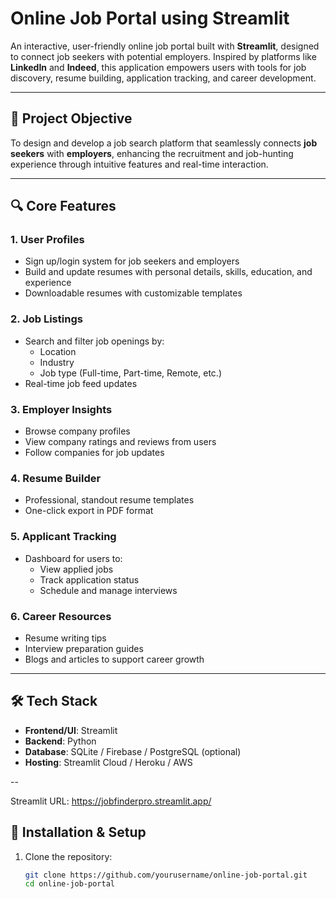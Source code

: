 # Online Job Portal using Streamlit

An interactive, user-friendly online job portal built with **Streamlit**, designed to connect job seekers with potential employers. Inspired by platforms like **LinkedIn** and **Indeed**, this application empowers users with tools for job discovery, resume building, application tracking, and career development.

---

## 🚀 Project Objective

To design and develop a job search platform that seamlessly connects **job seekers** with **employers**, enhancing the recruitment and job-hunting experience through intuitive features and real-time interaction.

---

## 🔍 Core Features

### 1. **User Profiles**
- Sign up/login system for job seekers and employers
- Build and update resumes with personal details, skills, education, and experience
- Downloadable resumes with customizable templates

### 2. **Job Listings**
- Search and filter job openings by:
  - Location
  - Industry
  - Job type (Full-time, Part-time, Remote, etc.)
- Real-time job feed updates

### 3. **Employer Insights**
- Browse company profiles
- View company ratings and reviews from users
- Follow companies for job updates

### 4. **Resume Builder**
- Professional, standout resume templates
- One-click export in PDF format

### 5. **Applicant Tracking**
- Dashboard for users to:
  - View applied jobs
  - Track application status
  - Schedule and manage interviews

### 6. **Career Resources**
- Resume writing tips
- Interview preparation guides
- Blogs and articles to support career growth

---

## 🛠️ Tech Stack

- **Frontend/UI**: Streamlit
- **Backend**: Python
- **Database**: SQLite / Firebase / PostgreSQL (optional)
- **Hosting**: Streamlit Cloud / Heroku / AWS

--

Streamlit URL: https://jobfinderpro.streamlit.app/


## 🧪 Installation & Setup

1. Clone the repository:
   ```bash
   git clone https://github.com/yourusername/online-job-portal.git
   cd online-job-portal

   
